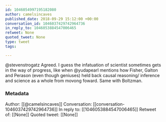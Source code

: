 ```yaml
---
id: 1046054997195182080
author: camelsincaves
published_date: 2018-09-29 15:12:00 +00:00
conversation_id: 1046037429742964736
in_reply_to: 1046053884547006465
retweet: None
quoted_tweet: None
type: tweet
tags:

---
```


@stevenstrogatz Agreed. I guess the infatuation of scientist sometimes gets in the way of progress, like when @yudapearl mentions how Fisher, Galton and Perason (even though geniuses) held back causal reasoning/ inference and science as a whole from movong foward. Same with Boltzman.

### Metadata

Author: [[@camelsincaves]]
Conversation: [[conversation-1046037429742964736]]
In reply to: [[1046053884547006465]]
Retweet of: [[None]]
Quoted tweet: [[None]]
